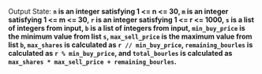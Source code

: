 Output State: **`n` is an integer satisfying 1 <= n <= 30, `m` is an integer satisfying 1 <= m <= 30, `r` is an integer satisfying 1 <= r <= 1000, `s` is a list of integers from input, `b` is a list of integers from input, `min_buy_price` is the minimum value from list `s`, `max_sell_price` is the maximum value from list `b`, `max_shares` is calculated as `r // min_buy_price`, `remaining_bourles` is calculated as `r % min_buy_price`, and `total_bourles` is calculated as `max_shares * max_sell_price + remaining_bourles`.**